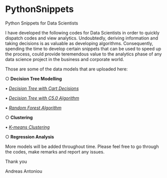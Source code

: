 # PythonSnippets
Python Snippets for Data Scientists

I have developed the following codes for Data Scientists in order to quickly dispatch codes and view analytics. Undoubtedly, deriving information and taking decisions is as valuable as developing algorithms. Consequently, spending the time to develop certain snippets that can be used to speed up the process, could provide teremendous value to the analytics phase of any data science project in the business and corporate world.

Those are some of the data models that are uploaded here:

○ __Decision Tree Modelling__ 


 • [*Decision Tree with Cart Decisions*](Tree%20Diagram%20with%20C5.0%20algorithm.ipynb)
 
 • [*Decision Tree with C5.0 Algorithm*](Tree%20Diagram%20with%20CART%20algorithm.ipynb)
 
 • [*Random Forest Algorithm*](Random%20Forest.ipynb)
 
○ __Clustering__
 
 • [*K-means Clustering*](K-Means%20Clustering.ipynb)

○ __Regression Analysis__



More models will be added throughout time.
Please feel free to go through the codes, make remarks and report any issues.


Thank you

Andreas Antoniou
